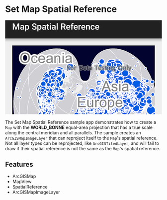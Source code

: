 # Set Map Spatial Reference

![Set Map Spatial Reference App](map-spatial-reference.png)

The Set Map Spatial Reference sample app demonstrates how to create a ```Map``` with the **WORLD_BONNE** equal-area projection that has a true scale along the central meridian and all parallels.  The sample creates an ```ArcGISMapImageLayer``` that can reproject itself to the ```Map```'s spatial reference.  Not all layer types can be reprojected, like ```ArcGISTiledLayer```, and will fail to draw if their spatial reference is not the same as the ```Map```'s spatial reference.

## Features
* ArcGISMap
* MapView
* SpatialReference
* ArcGISMapImageLayer
